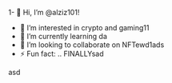 1- 👋 Hi, I’m @alziz101!
- 👀 I’m interested in crypto and gaming11
- 🌱 I’m currently learning da
- 💞️ I’m looking to collaborate on NFTewd1ads
- ⚡ Fun fact: .. FINALLYsad
<!---
alziz101/alziz101 is a ✨ special ✨ repository be1cause its `README.md` (this file) appears on your GitHub profile.
You can click the Preview link to take a look at your changes.
--->asd
